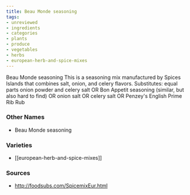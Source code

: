 ```yaml
---
title: Beau Monde seasoning
tags:
- unreviewed
- ingredients
- categories
- plants
- produce
- vegetables
- herbs
- european-herb-and-spice-mixes
---
```

Beau Monde seasoning This is a seasoning mix manufactured by Spices Islands that combines salt, onion, and celery flavors. Substitutes: equal parts onion powder and celery salt OR Bon Appetit seasoning (similar, but also hard to find) OR onion salt OR celery salt OR Penzey's English Prime Rib Rub

### Other Names

* Beau Monde seasoning

### Varieties

* [[european-herb-and-spice-mixes]]

### Sources
* http://foodsubs.com/SpicemixEur.html
